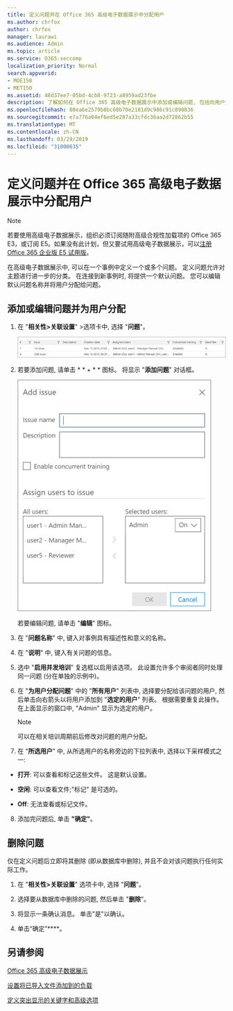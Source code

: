 ```yaml
---
title: 定义问题并在 Office 365 高级电子数据展示中分配用户
ms.author: chrfox
author: chrfox
manager: laurawi
ms.audience: Admin
ms.topic: article
ms.service: O365-seccomp
localization_priority: Normal
search.appverid:
- MOE150
- MET150
ms.assetid: 48d37ee7-05bd-4cb8-9723-a8959ad23fbe
description: 了解如何在 Office 365 高级电子数据展示中添加或编辑问题, 包括向用户分配用户或删除电子数据展示事例的问题。
ms.openlocfilehash: 80ea6e2579b8bc68b70e2181d9c986c91c890836
ms.sourcegitcommit: e7a776a04ef6ed5e287a33cfdc36aa2d72862b55
ms.translationtype: MT
ms.contentlocale: zh-CN
ms.lasthandoff: 03/29/2019
ms.locfileid: "31000635"
---
```

# <a name="define-issues-and-assign-users-in-office-365-advanced-ediscovery"></a>定义问题并在 Office 365 高级电子数据展示中分配用户

> [!NOTE]
> 若要使用高级电子数据展示，组织必须订阅随附高级合规性加载项的 Office 365 E3，或订阅 E5。如果没有此计划，但又要试用高级电子数据展示，可以[注册 Office 365 企业版 E5 试用版](https://go.microsoft.com/fwlink/p/?LinkID=698279)。 
  
在高级电子数据展示中, 可以在一个事例中定义一个或多个问题。 定义问题允许对主题进行进一步的分类。 在连接到新事例时, 将提供一个默认问题。 您可以编辑默认问题名称并将用户分配给问题。 
  
## <a name="adding-or-editing-an-issue-and-assigning-users"></a>添加或编辑问题并为用户分配

1. 在 "**相关性\>关联设置**" \>选项卡中, 选择 "**问题**"。
    
    ![相关性设置问题](media/dfd8f9ef-b167-4ed9-980e-00ae98a97169.png)
  
2. 若要添加问题, 请单击 * * + * * 图标。 将显示 "**添加问题**" 对话框。 
    
    ![相关性设置添加问题](media/c8e94982-139a-472a-b85d-282f2d742046.png)
  
    若要编辑问题, 请单击 "**编辑**" 图标。 
    
3. 在 "**问题名称**" 中, 键入对事例具有描述性和意义的名称。 
    
4. 在 "**说明**" 中, 键入有关问题的信息。
    
5. 选中 "**启用并发培训**" 复选框以启用该选项。 此设置允许多个审阅者同时处理同一问题 (分在单独的示例中)。 
    
6. 在 "**为用户分配问题**" 中的 "**所有用户**" 列表中, 选择要分配给该问题的用户, 然后单击向右箭头以将用户添加到 "**选定的用户**" 列表。 根据需要重复此操作。 在上面显示的窗口中, "Admin" 显示为选定的用户。 
    
    > [!NOTE]
    > 可以在相关培训周期前后修改对问题的用户分配。 
  
7. 在 "**所选用户**" 中, 从所选用户的名称旁边的下拉列表中, 选择以下采样模式之一: 
    
  - **打开**: 可以查看和标记这些文件。 这是默认设置。
    
  - **空闲**: 可以查看文件;"标记" 是可选的。
    
  - **Off**: 无法查看或标记文件。
    
8. 添加完问题后, 单击 **"确定"**。
    
## <a name="deleting-issues"></a>删除问题

仅在定义问题后立即将其删除 (即从数据库中删除), 并且不会对该问题执行任何实际工作。 
  
1. 在 "**相关性\>关联设置**" 选项卡中, 选择 "**问题**"。
    
2. 选择要从数据库中删除的问题, 然后单击 "**删除**"。
    
3. 将显示一条确认消息。 单击"是"以确认。 
    
4. 单击“确定”****。
    
## <a name="see-also"></a>另请参阅

[Office 365 高级电子数据展示](office-365-advanced-ediscovery.md)
  
[设置将已导入文件添加到的负载](set-up-loads-to-add-imported-files.md)
  
[定义突出显示的关键字和高级选项](define-highlighted-keywords-and-advanced-options.md)

